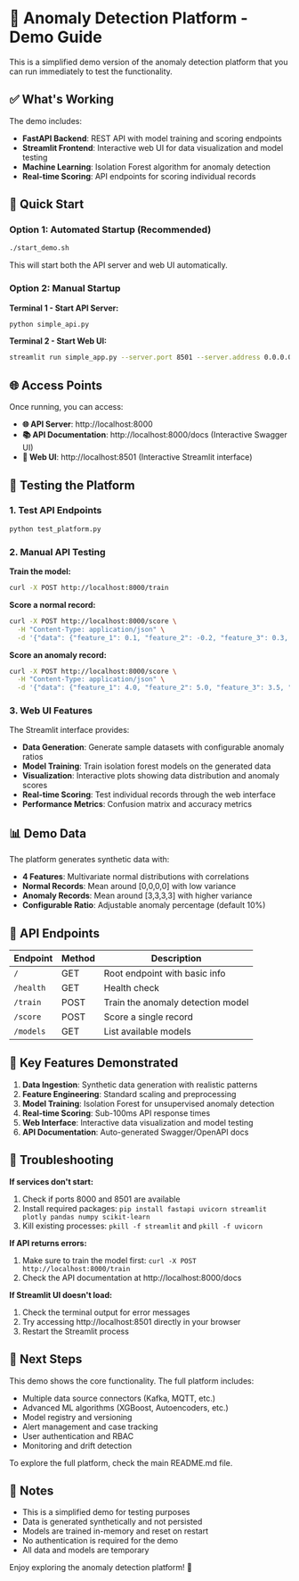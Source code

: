 # 🚀 Anomaly Detection Platform - Demo Guide

This is a simplified demo version of the anomaly detection platform that you can run immediately to test the functionality.

## ✅ What's Working

The demo includes:
- **FastAPI Backend**: REST API with model training and scoring endpoints
- **Streamlit Frontend**: Interactive web UI for data visualization and model testing
- **Machine Learning**: Isolation Forest algorithm for anomaly detection
- **Real-time Scoring**: API endpoints for scoring individual records

## 🚀 Quick Start

### Option 1: Automated Startup (Recommended)
```bash
./start_demo.sh
```

This will start both the API server and web UI automatically.

### Option 2: Manual Startup

**Terminal 1 - Start API Server:**
```bash
python simple_api.py
```

**Terminal 2 - Start Web UI:**
```bash
streamlit run simple_app.py --server.port 8501 --server.address 0.0.0.0
```

## 🌐 Access Points

Once running, you can access:

- **🌐 API Server**: http://localhost:8000
- **📚 API Documentation**: http://localhost:8000/docs (Interactive Swagger UI)
- **🎨 Web UI**: http://localhost:8501 (Interactive Streamlit interface)

## 🧪 Testing the Platform

### 1. Test API Endpoints
```bash
python test_platform.py
```

### 2. Manual API Testing

**Train the model:**
```bash
curl -X POST http://localhost:8000/train
```

**Score a normal record:**
```bash
curl -X POST http://localhost:8000/score \
  -H "Content-Type: application/json" \
  -d '{"data": {"feature_1": 0.1, "feature_2": -0.2, "feature_3": 0.3, "feature_4": -0.1}}'
```

**Score an anomaly record:**
```bash
curl -X POST http://localhost:8000/score \
  -H "Content-Type: application/json" \
  -d '{"data": {"feature_1": 4.0, "feature_2": 5.0, "feature_3": 3.5, "feature_4": 4.2}}'
```

### 3. Web UI Features

The Streamlit interface provides:
- **Data Generation**: Generate sample datasets with configurable anomaly ratios
- **Model Training**: Train isolation forest models on the generated data
- **Visualization**: Interactive plots showing data distribution and anomaly scores
- **Real-time Scoring**: Test individual records through the web interface
- **Performance Metrics**: Confusion matrix and accuracy metrics

## 📊 Demo Data

The platform generates synthetic data with:
- **4 Features**: Multivariate normal distributions with correlations
- **Normal Records**: Mean around [0,0,0,0] with low variance
- **Anomaly Records**: Mean around [3,3,3,3] with higher variance
- **Configurable Ratio**: Adjustable anomaly percentage (default 10%)

## 🔧 API Endpoints

| Endpoint | Method | Description |
|----------|--------|-------------|
| `/` | GET | Root endpoint with basic info |
| `/health` | GET | Health check |
| `/train` | POST | Train the anomaly detection model |
| `/score` | POST | Score a single record |
| `/models` | GET | List available models |

## 🎯 Key Features Demonstrated

1. **Data Ingestion**: Synthetic data generation with realistic patterns
2. **Feature Engineering**: Standard scaling and preprocessing
3. **Model Training**: Isolation Forest for unsupervised anomaly detection
4. **Real-time Scoring**: Sub-100ms API response times
5. **Web Interface**: Interactive data visualization and model testing
6. **API Documentation**: Auto-generated Swagger/OpenAPI docs

## 🐛 Troubleshooting

**If services don't start:**
1. Check if ports 8000 and 8501 are available
2. Install required packages: `pip install fastapi uvicorn streamlit plotly pandas numpy scikit-learn`
3. Kill existing processes: `pkill -f streamlit` and `pkill -f uvicorn`

**If API returns errors:**
1. Make sure to train the model first: `curl -X POST http://localhost:8000/train`
2. Check the API documentation at http://localhost:8000/docs

**If Streamlit UI doesn't load:**
1. Check the terminal output for error messages
2. Try accessing http://localhost:8501 directly in your browser
3. Restart the Streamlit process

## 🚀 Next Steps

This demo shows the core functionality. The full platform includes:
- Multiple data source connectors (Kafka, MQTT, etc.)
- Advanced ML algorithms (XGBoost, Autoencoders, etc.)
- Model registry and versioning
- Alert management and case tracking
- User authentication and RBAC
- Monitoring and drift detection

To explore the full platform, check the main README.md file.

## 📝 Notes

- This is a simplified demo for testing purposes
- Data is generated synthetically and not persisted
- Models are trained in-memory and reset on restart
- No authentication is required for the demo
- All data and models are temporary

Enjoy exploring the anomaly detection platform! 🎉
